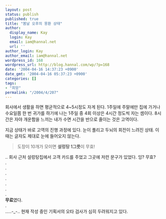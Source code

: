 ```yaml
---
layout: post
status: publish
published: true
title: "봄날 오후의 몽환 상태"
author:
  display_name: Kay
  login: Kay
  email: iam@hannal.net
  url: ''
author_login: Kay
author_email: iam@hannal.net
wordpress_id: 168
wordpress_url: http://blog.hannal.com/wp/?p=168
date: '2004-04-16 14:37:23 +0900'
date_gmt: '2004-04-16 05:37:23 +0900'
categories: []
tags:
- "희망"
permalink: "/2004/4/207"
---
```

<p>회사에서 생활을 하면 평균적으로 4~5시정도 자게 된다. 1주일에 주말에만 집에 가거나 수요일쯤 한 번 귀가를 하기에 나는 1주일 중 4회 이상은 4시간 정도씩 자는 셈이다. 8시간은 자야 개운함을 느끼는 내가 수면 시간을 반으로 줄이는 것은 고역이다.</p>
<p>지금 상태가 바로 고역의 진행 과정에 있다. 눈이 풀리고 두뇌의 회전이 느려진 상태. 이때는 글자도 제대로 눈에 들어오지 않는다.</p>
<blockquote><p>도장이 10개가 모이면 <b>설렁탕 1그릇</b>이 무효!</p></blockquote>
<p>.. 회사 근처 설렁탕집에서 고객 카드를 주었고 그곳에 저런 문구가 있었다. 잉? 무효?<br />
.<br />
.<br />
.<br />
.<br />
.<br />
.<br />
.<br />
<b>무료</b>였다.<br />
.<br />
.....-_-.. 현재 작성 중인 기획서의 오타 검사가 심히 두려워지고 있다.</p>
